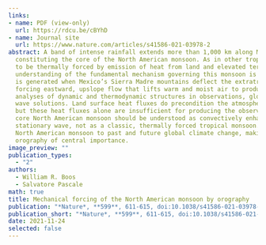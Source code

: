 ```yaml
---
links:
- name: PDF (view-only)
  url: https://rdcu.be/cBYhD
- name: Journal site
  url: https://www.nature.com/articles/s41586-021-03978-2
abstract: A band of intense rainfall extends more than 1,000 km along Mexico’s west coast during Northern Hemisphere summer,
  constituting the core of the North American monsoon. As in other tropical monsoons, this rainfall maximum is commonly thought
  to be thermally forced by emission of heat from land and elevated terrain into the overlying atmosphere, but a clear 
  understanding of the fundamental mechanism governing this monsoon is lacking. Here we show that the core North American monsoon
  is generated when Mexico’s Sierra Madre mountains deflect the extratropical jet stream towards the Equator, mechanically
  forcing eastward, upslope flow that lifts warm and moist air to produce convective rainfall. These findings are based on
  analyses of dynamic and thermodynamic structures in observations, global climate model integrations and adiabatic stationary
  wave solutions. Land surface heat fluxes do precondition the atmosphere for convection, particularly in summer afternoons,
  but these heat fluxes alone are insufficient for producing the observed rainfall maximum. Our results indicate that the
  core North American monsoon should be understood as convectively enhanced orographic rainfall in a mechanically forced
  stationary wave, not as a classic, thermally forced tropical monsoon. This has implications for the response of the
  North American monsoon to past and future global climate change, making trends in jet stream interactions with
  orography of central importance.
image_preview: ""
publication_types:
  - "2"
authors:
  - William R. Boos
  - Salvatore Pascale
math: true
title: Mechanical forcing of the North American monsoon by orography
publication: "*Nature*, **599**, 611-615, doi:10.1038/s41586-021-03978-2"
publication_short: "*Nature*, **599**, 611-615, doi:10.1038/s41586-021-03978-2"
date: 2021-11-24
selected: false
---
```

